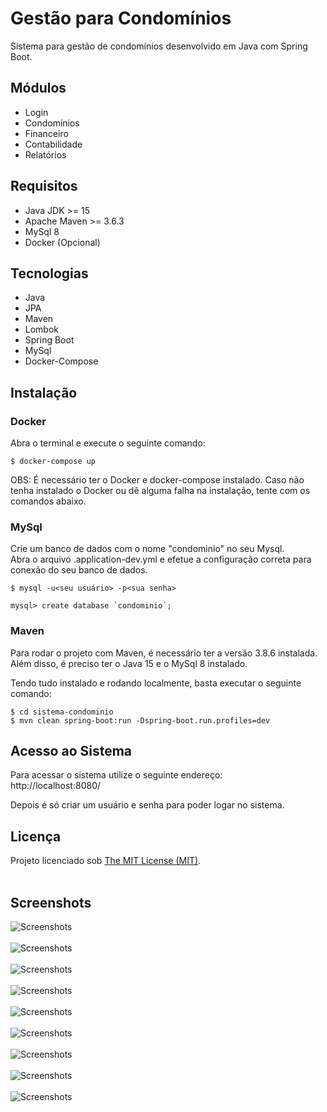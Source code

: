 # Gestão para Condomínios

Sistema para gestão de condomínios desenvolvido em Java com Spring Boot.

## Módulos

- Login
- Condomínios
- Financeiro
- Contabilidade
- Relatórios

## Requisitos

- Java JDK >= 15
- Apache Maven >= 3.6.3
- MySql 8
- Docker (Opcional)

## Tecnologias

- Java
- JPA
- Maven
- Lombok
- Spring Boot
- MySql
- Docker-Compose

## Instalação

### Docker
Abra o terminal e execute o seguinte comando:

```
$ docker-compose up
```

OBS: É necessário ter o Docker e docker-compose instalado.
Caso não tenha instalado o Docker ou dê alguma falha na instalação, tente com os comandos abaixo.

### MySql
Crie um banco de dados com o nome "condominio" no seu Mysql.<br>
Abra o arquivo .application-dev.yml e efetue a configuração correta para conexão do seu banco de dados.<br>

```
$ mysql -u<seu usuário> -p<sua senha>

mysql> create database `condominio`;
```

### Maven
Para rodar o projeto com Maven, é necessário ter a versão 3.8.6 instalada.<br>
Além disso, é preciso ter o Java 15 e o MySql 8 instalado.<br>

Tendo tudo instalado e rodando localmente, basta executar o seguinte comando:

```
$ cd sistema-condominio
$ mvn clean spring-boot:run -Dspring-boot.run.profiles=dev
```

## Acesso ao Sistema

Para acessar o sistema utilize o seguinte endereço:<br>
http://localhost:8080/

Depois é só criar um usuário e senha para poder logar no sistema.

## Licença

Projeto licenciado sob <a href="LICENSE">The MIT License (MIT)</a>.<br><br>

## Screenshots

![Screenshots](screenshots/screenshot01.png) <br><br>
![Screenshots](screenshots/screenshot02.png) <br><br>
![Screenshots](screenshots/screenshot03.png) <br><br>
![Screenshots](screenshots/screenshot04.png) <br><br>
![Screenshots](screenshots/screenshot05.png) <br><br>
![Screenshots](screenshots/screenshot06.png) <br><br>
![Screenshots](screenshots/screenshot07.png) <br><br>
![Screenshots](screenshots/screenshot08.png) <br><br>
![Screenshots](screenshots/screenshot09.png) <br><br>


